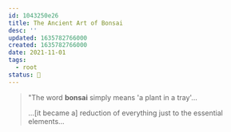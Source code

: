 ```yaml
---
id: 1043250e26
title: The Ancient Art of Bonsai
desc: ''
updated: 1635782766000
created: 1635782766000
date: 2021-11-01
tags: 
  - root  
status: 🌰
---
```


> "The word **bonsai** simply means 'a plant in a tray'...
> 
> ...[it became a] reduction of everything just to the essential elements...
